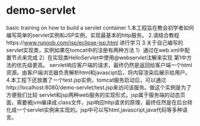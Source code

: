 # demo-servlet
basic training on how to build a servlet container 
1.本工程旨在教会初学者如何编写简单的servlet实例和JSP实例，实现最基本的http服务。
2.请结合教程https://www.runoob.com/jsp/eclipse-jsp.html 进行学习
3.关于自己编写的servlet实现类，实例如果在tomcat中的注册有两种方法 
1）通过在web.xml中配置节点来完成 
2）在实现类HelloServlet中使用@webservlet注解来实现 第1中方法的优先级更高。
   servlet响应客户端的请求，最终仍然是返回给客户端一个html资源。由客户端浏览器负责解析html和javascipt后，将内容渲染后展示给用户。
4.本工程下还放置了一个test.jsp实例，tomcat服务启动后，可以通过http://localhost:8080/demo-servlet/test.jsp来访问该服务。做这个实例是为了方便我们比较 servlet和jsp两种web服务的实现形式，jsp属于服务端的动态页面，需要被jvm编译成.class文件，jsp响应http请求的原理，最终任然是在后台转化成一个servlet实例来实现的。jsp中可以写html,javascript,java代码等多种语言。
